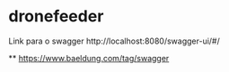 # dronefeeder

Link para o swagger
http://localhost:8080/swagger-ui/#/


** https://www.baeldung.com/tag/swagger